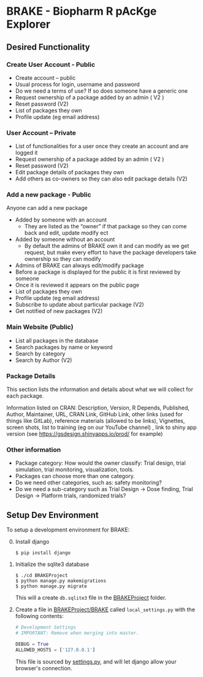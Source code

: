 # BRAKE - Biopharm R pAcKge Explorer

## Desired Functionality

### Create User Account - Public

- Create account – public
- Usual process for login, username and password
- Do we need a terms of use? If so does someone have a generic one
- Request ownership of a package added by an admin ( V2 )
- Reset password (V2)
- List of packages they own
- Profile update (eg email address)

### User Account – Private
- List of functionalities for a user once they create an account and
  are logged it
- Request ownership of a package added by an admin ( V2 )
- Reset password (V2)
- Edit package details of packages they own
- Add others as co-owners so they can also edit package details (V2)

### Add a new package - Public
Anyone can add a new package
- Added by someone with an account 
  - They are listed as the “owner” if that package so they can come
    back and edit, update modify ect
- Added by someone without an account
  - By default the admins of BRAKE own it and can modify as we get
    request, but make every effort to have the package developers take
    ownership so they can modify
- Admins of BRAKE can always edit/modify package
- Before a package is displayed for the public it is first reviewed by
  someone
- Once it is reviewed it appears on the public page
- List of packages they own
- Profile update (eg email address)
- Subscribe to update about particular package (V2)
- Get notified of new packages (V2)

### Main Website (Public)
- List all packages in the database
- Search packages by name or keyword 
- Search by category
- Search by Author (V2)

### Package Details
This section lists the information and details about what we will
collect for each package.

Information listed on CRAN: Description, Version, R Depends,
Published, Author, Maintainer, URL, CRAN Link, GitHub Link, other links
(used for things like GitLab), reference materials (allowed to be
links), Vignettes, screen shots, list to training (eg on our YouTube
channel) , link to shiny app version (see
https://gsdesign.shinyapps.io/prod/ for example)

### Other information
- Package category: How would the owner classify: Trial design, trial
  simulation, trial monitoring, visualization, tools.
- Packages can choose more than one category.
- Do we need other categories, such as: safety monitoring?
- Do we need a sub-category such as Trial Design -> Dose finding,
  Trial Design -> Platform trials, randomized trials?

## Setup Dev Environment

To setup a development environment for BRAKE:

0. Install django
   
   ```
   $ pip install django
   ```
   
1. Initialize the sqlite3 database
   
   ```
   $ ./cd BRAKEProject
   $ python manage.py makemigrations
   $ python manage.py migrate
   ```
   
   This will a create `db.sqlite3` file in the
   [BRAKEProject](BRAKEProject) folder.
   
2. Create a file in [BRAKEProject/BRAKE](BRAKEProject/BRAKE) called
   `local_settings.py` with the following contents:
   
   ```python
   # Development Settings
   # IMPORTANT: Remove when merging into master.
   
   DEBUG = True
   ALLOWED_HOSTS = ['127.0.0.1']
   ```
   
   This file is sourced by
   [settings.py](BRAKEProject/BRAKE/settings.py), and will let django
   allow your browser's connection.

